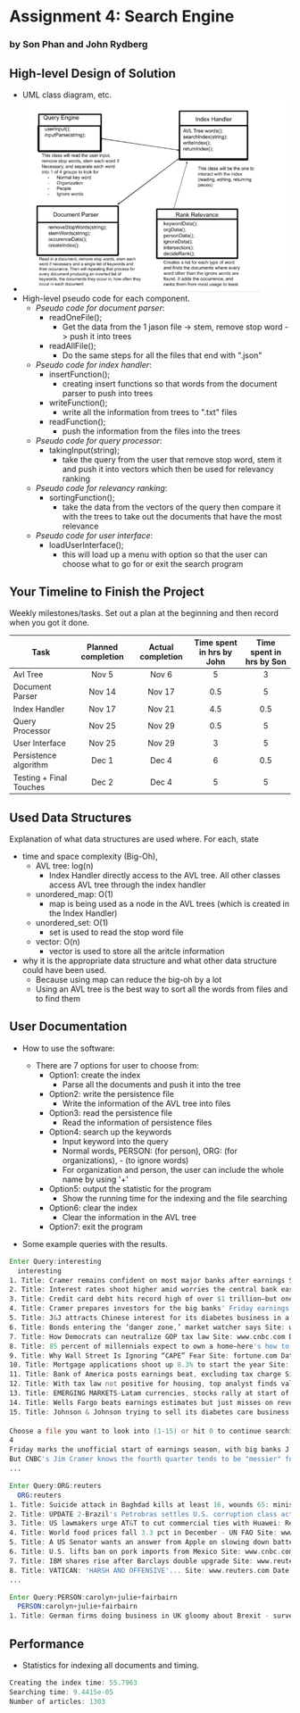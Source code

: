# Assignment 4: Search Engine
### by Son Phan and John Rydberg

## High-level Design of Solution

- UML class diagram, etc.
- ![img.png](img.png)
- High-level pseudo code for each component.
  - *Pseudo code for document parser*:
    - readOneFile();
      - Get the data from the 1 jason file -> stem, remove stop word -> push it into trees
    - readAllFile();
      - Do the same steps for all the files that end with ".json"
  - *Pseudo code for index handler*:
    - insertFunction();
      - creating insert functions so that words from the document parser to push into trees
    - writeFunction();
      - write all the information from trees to ".txt" files
    - readFunction();
      - push the information from the files into the trees
  - *Pseudo code for query processor*:
      - takingInput(string);
        - take the query from the user that remove stop word, stem it and push it into vectors which then be used for relevancy ranking
  - *Pseudo code for relevancy ranking*:
    - sortingFunction();
      - take the data from the vectors of the query then compare it with the trees to take out the documents that have the most relevance
  - *Pseudo code for user interface*:
    - loadUserInterface();
      - this will load up a menu with option so that the user can choose what to go for or exit the search program
  

## Your Timeline to Finish the Project
Weekly milestones/tasks. Set out a plan at the beginning and then record when you got it done.

| Task                    | Planned completion | Actual completion | Time spent in hrs by John | Time spent in hrs by Son |
|-------------------------|:------------------:|:-----------------:|:-------------------------:|:------------------------:|
| Avl Tree                |       Nov 5        |       Nov 6       |             5             |            3             |              
| Document Parser         |       Nov 14       |      Nov 17       |            0.5            |            5             |
| Index Handler           |       Nov 17       |      Nov 21       |            4.5            |           0.5            |
| Query Processor         |       Nov 25       |      Nov 29       |            0.5            |            5             |
| User Interface          |       Nov 25       |      Nov 29       |             3             |            5             |
| Persistence algorithm   |       Dec 1        |       Dec 4       |             6             |           0.5            |
| Testing + Final Touches |       Dec 2        |       Dec 4       |             5             |            5             |


## Used Data Structures
Explanation of what data structures are used where. For each, state
- time and space complexity (Big-Oh),
  - AVL tree: log(n)
    - Index Handler directly access to the AVL tree. All other classes access AVL tree through the index handler
  - unordered_map: O(1)
    - map is being used as a node in the AVL trees (which is created in the Index Handler)
  - unordered_set: O(1)
    - set is used to read the stop word file 
  - vector: O(n)
    - vector is used to store all the aritcle information
- why it is the appropriate data structure and what other data structure could have been used.
  - Because using map can reduce the big-oh by a lot 
  - Using an AVL tree is the best way to sort all the words from files and to find them
  

## User Documentation
- How to use the software:
  - There are 7 options for user to choose from:
    - Option1: create the index
      - Parse all the documents and push it into the tree
    - Option2: write the persistence file
      - Write the information of the AVL tree into files
    - Option3: read the persistence file
      - Read the information of persistence files
    - Option4: search up the keywords
      - Input keyword into the query
      - Normal words, PERSON: (for person), ORG: (for organizations), - (to ignore words)
      - For organization and person, the user can include the whole name by using '+'
    - Option5: output the statistic for the program
      - Show the running time for the indexing and the file searching
    - Option6: clear the index
      - Clear the information in the AVL tree
    - Option7: exit the program
  
- Some example queries with the results.
```asm
Enter Query:interesting
  interesting
1. Title: Cramer remains confident on most major banks after earnings Site: www.cnbc.com Date: 2018-01-18T01:25:00.000+02:00
2. Title: Interest rates shoot higher amid worries the central bank easy money party is over Site: www.cnbc.com Date: 2018-01-09T23:40:00.000+02:00
3. Title: Credit card debt hits record high of over $1 trillion—but one trick can save you thousands Site: www.cnbc.com Date: 2018-01-09T18:16:00.000+02:00
4. Title: Cramer prepares investors for the big banks' Friday earnings reports Site: www.cnbc.com Date: 2018-01-12T01:34:00.000+02:00
5. Title: J&J attracts Chinese interest for its diabetes business in a potential $3B to $4B deal Site: www.cnbc.com Date: 2018-01-17T14:23:00.000+02:00
6. Title: Bonds entering the ‘danger zone,’ market watcher says Site: www.cnbc.com Date: 2018-01-12T19:55:00.000+02:00
7. Title: How Democrats can neutralize GOP tax law Site: www.cnbc.com Date: 2018-01-17T21:24:00.000+02:00
8. Title: 85 percent of millennials expect to own a home—here's how to buy one Site: www.cnbc.com Date: 2018-01-09T22:00:00.000+02:00
9. Title: Why Wall Street Is Ignoring “CAPE” Fear Site: fortune.com Date: 2018-01-17T02:18:00.000+02:00
10. Title: Mortgage applications shoot up 8.3% to start the year Site: www.cnbc.com Date: 2018-01-10T14:00:00.000+02:00
11. Title: Bank of America posts earnings beat, excluding tax charge Site: www.cnbc.com Date: 2018-01-17T13:25:00.000+02:00
12. Title: With tax law not positive for housing, top analyst finds value away from homebuilders Site: www.cnbc.com Date: 2018-01-03T23:11:00.000+02:00
13. Title: EMERGING MARKETS-Latam currencies, stocks rally at start of 2018 Site: www.cnbc.com Date: 2018-01-03T00:07:00.000+02:00
14. Title: Wells Fargo beats earnings estimates but just misses on revenue; shares fall more than 1% Site: www.cnbc.com Date: 2018-01-12T15:00:00.000+02:00
15. Title: Johnson & Johnson trying to sell its diabetes care business to Chinese buyers for up to $4 billion Site: www.cnbc.com Date: 2018-01-17T20:28:00.000+02:00

Choose a file you want to look into (1-15) or hit 0 to continue searching:
4
Friday marks the unofficial start of earnings season, with big banks J.P. Morgan , Wells Fargo and PNC Financial reporting their quarterly numbers.
But CNBC's Jim Cramer knows the fourth quarter tends to be "messier" for financial companies, so he wanted to make sure investors were prepared for the big day.
...

```
```asm
Enter Query:ORG:reuters
  ORG:reuters
1. Title: Suicide attack in Baghdad kills at least 16, wounds 65: ministry says Site: www.reuters.com Date: 2018-01-15T08:17:00.000+02:00
2. Title: UPDATE 2-Brazil's Petrobras settles U.S. corruption class action for $2.95 bln Site: www.cnbc.com Date: 2018-01-03T17:07:00.000+02:00
3. Title: US lawmakers urge AT&T to cut commercial ties with Huawei: Reuters Site: www.cnbc.com Date: 2018-01-16T09:21:00.000+02:00
4. Title: World food prices fall 3.3 pct in December - UN FAO Site: www.cnbc.com Date: 2018-01-11T11:15:00.000+02:00
5. Title: A US Senator wants an answer from Apple on slowing down batteries Site: www.cnbc.com Date: 2018-01-10T16:00:00.000+02:00
6. Title: U.S. lifts ban on pork imports from Mexico Site: www.cnbc.com Date: 2018-01-13T02:13:00.000+02:00
7. Title: IBM shares rise after Barclays double upgrade Site: www.reuters.com Date: 2018-01-17T15:21:00.000+02:00
8. Title: VATICAN: 'HARSH AND OFFENSIVE'... Site: www.reuters.com Date: 2018-01-12T20:31:00.000+02:00
...
```
```asm
Enter Query:PERSON:carolyn+julie+fairbairn
  PERSON:carolyn+julie+fairbairn
1. Title: German firms doing business in UK gloomy about Brexit - survey Site: www.reuters.com Date: 2018-02-27T20:09:00.000+02:00

```
## Performance
- Statistics for indexing all documents and timing.
```asm
Creating the index time: 55.7963
Searching time: 9.4415e-05
Number of articles: 1303
```

